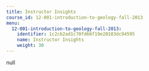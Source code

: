 ```yaml
---
title: Instructor Insights
course_id: 12-001-introduction-to-geology-fall-2013
menu:
  12-001-introduction-to-geology-fall-2013:
    identifier: 1c2cb2ad1c70fd66f19e20103dc94595
    name: Instructor Insights
    weight: 30
---
```

null